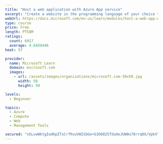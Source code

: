 ```yaml
---
title: "Host a web application with Azure App service"
excerpt: "Create a website in the programming language of your choice through the hosted web app platform in Azure App Service."
webUrl: https://docs.microsoft.com/en-us/learn/modules/host-a-web-app-with-azure-app-service/
type: course
price: Free
length: PT58M
ratings:
  count: 6917
  average: 4.6459446
heat: 57

provider:
  name: Microsoft Learn
  domain: microsoft.com
  images:
    - url: /assets/images/organizations/microsoft.com-50x50.jpg
      width: 50
      height: 50

levels:
  - Beginner

topics:
  - Azure
  - Compute
  - Web
  - Management Tools

secured: "nSLvwWktgIodKpZTsCrfRvuVWISbGe+G3OO825TduHoJUW0u78rrq0X/VpkVYPH7LpfnTJEbTGQmGCCK3QOF/xa4kwE/MSIbXPKUZwS0CjwvLxwrYd4w22Y3ioYp4TgkCYoE3c551Gzyvgn5Bj7M01Hb+PFljnhW2POpovpO5NOYxKPjajmJc/fUxGSjxQmqgW3dldBRQ3C/z1mEX0SOiCmuAAMUNIsytknwpaNv8GMIBb+2q6mXKsnygL8FMl6/Ra3YPyZm3adAbRkJayEEgYbEa47ggu9KfVp3J8ofOD01nVAGbU29qpIZcXPQ/omteBTT71b/P0HChJwTpixaI4bDSApTHIHfcrT8BVAGSUcnpRW8IWFK37ZY3sXJ63nlIYC56zYCmc2lTdtaGdgSZoYAH7uubqQraJNy6otioFk=;Gz3OAUP3pbCUverG+hhxcA=="
---
```


